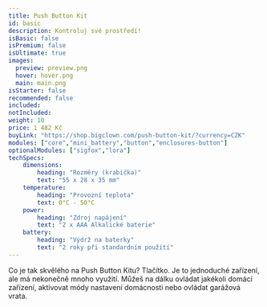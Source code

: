 ```yaml
---
title: Push Button Kit
id: basic
description: Kontroluj své prostředí!
isBasic: false
isPremium: false
isUltimate: true
images:
  preview: preview.png
  hover: hover.png
  main: main.png
isStarter: false
recommended: false
included:
notIncluded:
weight: 10
price: 1 482 Kč
buyLink: "https://shop.bigclown.com/push-button-kit/?currency=CZK"
modules: ["core","mini_battery","button","enclosures-button"]
optionalModules: ["sigfox","lora"]
techSpecs:
    dimensions:
        heading: "Rozměry (krabička)"
        text: "55 x 28 x 35 mm"
    temperature:
        heading: "Provozní teplota"
        text: 0°C - 50°C
    power:
        heading: "Zdroj napájení"
        text: "2 x AAA Alkalické baterie"
    battery:
        heading: "Výdrž na baterky"
        text: "2 roky při standardním použití"
---
```


Co je tak skvělého na Push Button Kitu? Tlačítko. Je to jednoduché zařízení, ale má nekonečně mnoho využití. Můžeš na dálku ovládat jakékoli domácí zařízení, aktivovat módy nastavení domácnosti nebo ovládat garážová vrata.
